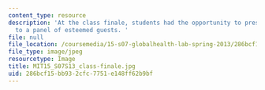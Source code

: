 ```yaml
---
content_type: resource
description: 'At the class finale, students had the opportunity to present their projects
  to a panel of esteemed guests. '
file: null
file_location: /coursemedia/15-s07-globalhealth-lab-spring-2013/286bcf15bb932cfc7751e148ff62b9bf_MIT15_S07S13_class-finale.jpg
file_type: image/jpeg
resourcetype: Image
title: MIT15_S07S13_class-finale.jpg
uid: 286bcf15-bb93-2cfc-7751-e148ff62b9bf
---
```

